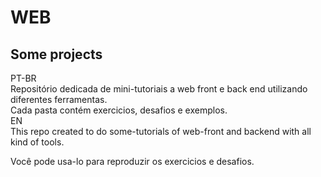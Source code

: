 # WEB
## Some projects

PT-BR</br>
Repositório dedicada de mini-tutoriais a web front e back end utilizando diferentes ferramentas.</br>
Cada pasta contém exercicios, desafios e exemplos.</br>
EN</br>
This repo created to do some-tutorials of web-front and backend with all kind of tools.</br>
<p>Você pode usa-lo para reproduzir os exercicios e desafios.</p>
